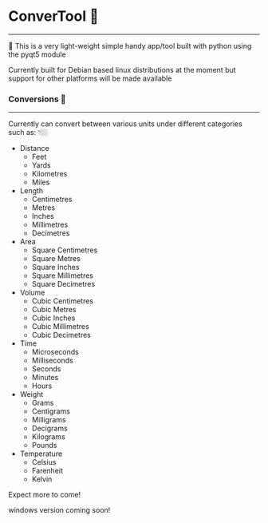 # ConverTool 🥳
---
📢 This is a very light-weight simple handy app/tool built with python using the pyqt5 module

Currently built for Debian based linux distributions at the moment but support for other platforms will be made available

### Conversions 🤯
---
Currently can convert between various units under different categories such as: 👇🏼

- Distance
  - Feet
  - Yards
  - Kilometres
  - Miles
- Length
  - Centimetres
  - Metres
  - Inches
  - Millimetres
  - Decimetres
- Area
  - Square Centimetres
  - Square Metres
  - Square Inches
  - Square Millimetres
  - Square Decimetres
- Volume
  - Cubic Centimetres
  - Cubic Metres
  - Cubic Inches
  - Cubic Millimetres
  - Cubic Decimetres
- Time
  - Microseconds
  - Milliseconds
  - Seconds
  - Minutes
  - Hours
- Weight
  - Grams
  - Centigrams
  - Milligrams
  - Decigrams
  - Kilograms
  - Pounds
- Temperature
  - Celsius
  - Farenheit
  - Kelvin

Expect more to come!


windows version coming soon!

